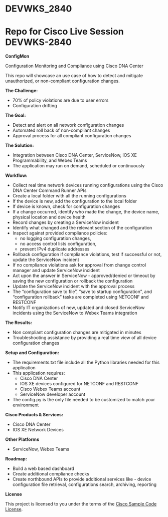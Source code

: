 # DEVWKS_2840
# Repo for Cisco Live Session DEVWKS-2840

**ConfigMon**

Configuration Monitoring and Compliance using Cisco DNA Center

This repo will showcase an use case of how to detect and mitigate unauthorized, or non-compliant configuration changes. 

**The Challenge:**
 - 70% of policy violations are due to user errors
 - Configuration drifting 

**The Goal:**
 - Detect and alert on all network configuration changes
 - Automated roll back of non-compliant changes
 - Approval process for all compliant configuration changes

**The Solution:**
 - Integration between Cisco DNA Center, ServiceNow, IOS XE Programmability, and Webex Teams
 - The application may run on demand, scheduled or continuously

**Workflow:**
 - Collect real time network devices running configurations using the Cisco DNA Center Command Runner APIs
 - Create a local folder with all the running configurations
 - If the device is new, add the configuration to the local folder
 - If device is known, check for configuration changes
 - If a change occurred, identify who made the change, the device name, physical location and device health
 - Record changes by creating a ServiceNow incident
 - Identify what changed and the relevant section of the configuration
 - Inspect against provided compliance policies:
   - no logging configuration changes, 
   - no access control lists configuration,
   - prevent IPv4 duplicate addresses
 - Rollback configuration if compliance violations, test if successful or not, update the ServiceNow incident
 - If no compliance violations ask for approval from change control manager and update ServiceNow incident
 - Act upon the answer in ServiceNow - approved/denied or timeout by saving the new configuration or rollback the configuration
 - Update the ServiceNow incident with the approval process
 - The “configuration save to file”, “save to startup configuration”, and “configuration rollback” tasks are completed using NETCONF and RESTCONF
 - Notify IT organizations of new, updated and closed ServiceNow incidents using the ServiceNow to Webex Teams integration

**The Results:**
 - Non compliant configuration changes are mitigated in minutes
 - Troubleshooting assistance by providing a real time view of all device configuration changes

**Setup and Configuration:**
 - The requirements.txt file include all the Python libraries needed for this application
 - This application requires:
   - Cisco DNA Center
   - IOS XE devices configured for NETCONF and RESTCONF
   - Cisco Webex Teams account
   - ServiceNow developer account
 - The config.py is the only file needed to be customized to match your environment

**Cisco Products & Services:**

- Cisco DNA Center
- IOS XE Network Devices

**Other Platforms**

- ServiceNow, Webex Teams

**Roadmap:**
 - Build a web based dashboard
 - Create additional compliance checks
 - Create northbound APIs to provide additional services like - device configuration file retrieval, configurations search, archiving, reporting

**License**

This project is licensed to you under the terms of the [Cisco Sample Code License](./LICENSE).

